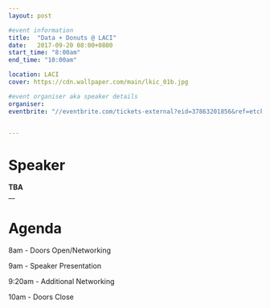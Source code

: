```yaml
---
layout: post

#event information
title:  "Data + Donuts @ LACI"
date:   2017-09-20 08:00+0800
start_time: "8:00am"
end_time: "10:00am"

location: LACI
cover: https://cdn.wallpaper.com/main/lkic_01b.jpg

#event organiser aka speaker details
organiser: 
eventbrite: "//eventbrite.com/tickets-external?eid=37863201856&ref=etckt"


---
```


# Speaker
__TBA__<br>
__


# Agenda

8am - Doors Open/Networking

9am - Speaker Presentation

9:20am - Additional Networking

10am - Doors Close
